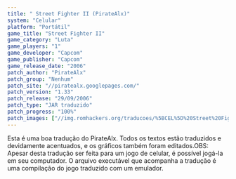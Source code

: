 ```yaml
---
title: " Street Fighter II (PirateAlx)"
system: "Celular"
platform: "Portátil"
game_title: "Street Fighter II"
game_category: "Luta"
game_players: "1"
game_developer: "Capcom"
game_publisher: "Capcom"
game_release_date: "2006"
patch_author: "PirateAlx"
patch_group: "Nenhum"
patch_site: "//piratealx.googlepages.com/"
patch_version: "1.33"
patch_release: "29/09/2006"
patch_type: "JAR traduzido"
patch_progress: "100%"
patch_images: ["//img.romhackers.org/traducoes/%5BCEL%5D%20Street%20Fighter%20II%20-%20PirateAlx%20-%201.png","//img.romhackers.org/traducoes/%5BCEL%5D%20Street%20Fighter%20II%20-%20PirateAlx%20-%202.png","//img.romhackers.org/traducoes/%5BCEL%5D%20Street%20Fighter%20II%20-%20PirateAlx%20-%203.png"]
---
```

Esta é uma boa tradução do PirateAlx. Todos os textos estão traduzidos e devidamente acentuados, e os gráficos também foram editados.OBS: Apesar desta tradução ser feita para um jogo de celular, é possível jogá-la em seu computador. O arquivo executável que acompanha a tradução é uma compilação do jogo traduzido com um emulador.